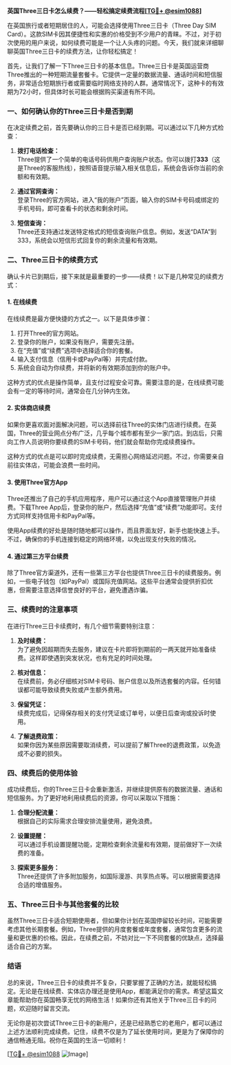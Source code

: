 **英国Three三日卡怎么续费？——轻松搞定续费流程[[TG💪+ @esim1088](https://t.me/s/esim1088)]**

在英国旅行或者短期居住的人，可能会选择使用Three三日卡（Three Day SIM Card）。这款SIM卡因其便捷性和实惠的价格受到不少用户的青睐。不过，对于初次使用的用户来说，如何续费可能是一个让人头疼的问题。今天，我们就来详细聊聊英国Three三日卡的续费方法，让你轻松搞定！

首先，让我们了解一下Three三日卡的基本信息。Three三日卡是英国运营商Three推出的一种短期流量套餐卡。它提供一定量的数据流量、通话时间和短信服务，非常适合短期旅行者或需要临时网络支持的人群。通常情况下，这种卡的有效期为72小时，但具体时长可能会根据购买渠道有所不同。

### **一、如何确认你的Three三日卡是否到期**

在决定续费之前，首先要确认你的三日卡是否已经到期。可以通过以下几种方式检查：

1. **拨打电话检查：**  
   Three提供了一个简单的电话号码供用户查询账户状态。你可以拨打**333**（这是Three的客服热线），按照语音提示输入相关信息后，系统会告诉你当前的余额和有效期。

2. **通过官网查询：**  
   登录Three的官方网站，进入“我的账户”页面，输入你的SIM卡号码或绑定的手机号码，即可查看卡的状态和剩余时间。

3. **短信查询：**  
   Three还支持通过发送特定格式的短信查询账户信息。例如，发送“DATA”到333，系统会以短信形式回复你的剩余流量和有效期。

### **二、Three三日卡的续费方式**

确认卡片已到期后，接下来就是最重要的一步——续费！以下是几种常见的续费方式：

#### **1. 在线续费**

在线续费是最方便快捷的方式之一。以下是具体步骤：

1. 打开Three的官方网站。
2. 登录你的账户，如果没有账户，需要先注册。
3. 在“充值”或“续费”选项中选择适合你的套餐。
4. 输入支付信息（信用卡或PayPal等）并完成付款。
5. 系统会自动为你续费，并将新的有效期添加到你的账户中。

这种方式的优点是操作简单，且支付过程安全可靠。需要注意的是，在线续费可能会有一定的等待时间，通常会在几分钟内生效。

#### **2. 实体商店续费**

如果你更喜欢面对面解决问题，可以选择前往Three的实体门店进行续费。在英国，Three的营业网点分布广泛，几乎每个城市都有至少一家门店。到店后，只需向工作人员说明你要续费的SIM卡号码，他们就会帮助你完成续费操作。

这种方式的优点是可以即时完成续费，无需担心网络延迟问题。不过，你需要亲自前往实体店，可能会浪费一些时间。

#### **3. 使用Three官方App**

Three还推出了自己的手机应用程序，用户可以通过这个App直接管理账户并续费。下载Three App后，登录你的账户，然后选择“充值”或“续费”功能即可。支付方式同样支持信用卡和PayPal等。

使用App续费的好处是随时随地都可以操作，而且界面友好，新手也能快速上手。不过，确保你的手机连接到稳定的网络环境，以免出现支付失败的情况。

#### **4. 通过第三方平台续费**

除了Three官方渠道外，还有一些第三方平台也提供Three三日卡的续费服务。例如，一些电子钱包（如PayPal）或国际充值网站。这些平台通常会提供折扣优惠，但需要注意选择信誉良好的平台，避免遭遇诈骗。

### **三、续费时的注意事项**

在进行Three三日卡续费时，有几个细节需要特别注意：

1. **及时续费：**  
   为了避免因超期而失去服务，建议在卡片即将到期前的一两天就开始准备续费。这样即使遇到突发状况，也有充足的时间处理。

2. **核对信息：**  
   在续费前，务必仔细核对SIM卡号码、账户信息以及所选套餐的内容。任何错误都可能导致续费失败或产生额外费用。

3. **保留凭证：**  
   续费完成后，记得保存相关的支付凭证或订单号，以便日后查询或投诉时使用。

4. **了解退费政策：**  
   如果你因为某些原因需要取消续费，可以提前了解Three的退费政策，以免造成不必要的损失。

### **四、续费后的使用体验**

成功续费后，你的Three三日卡会重新激活，并继续提供原有的数据流量、通话和短信服务。为了更好地利用续费后的资源，你可以采取以下措施：

1. **合理分配流量：**  
   根据自己的实际需求合理安排流量使用，避免浪费。

2. **设置提醒：**  
   可以通过手机设置提醒功能，定期检查剩余流量和有效期，提前做好下一次续费的准备。

3. **探索更多服务：**  
   Three还提供了许多附加服务，如国际漫游、共享热点等。可以根据需要选择合适的增值服务。

### **五、Three三日卡与其他套餐的比较**

虽然Three三日卡适合短期使用者，但如果你计划在英国停留较长时间，可能需要考虑其他长期套餐。例如，Three提供的月度套餐或年度套餐，通常包含更多的流量和更优惠的价格。因此，在续费之前，不妨对比一下不同套餐的优缺点，选择最适合自己的方案。

### **结语**

总的来说，Three三日卡的续费并不复杂，只要掌握了正确的方法，就能轻松搞定。无论是在线续费、实体店办理还是使用App，都能满足你的需求。希望这篇文章能帮助你在英国畅享无忧的网络生活！如果你还有其他关于Three三日卡的问题，欢迎随时留言交流。

无论你是初次尝试Three三日卡的新用户，还是已经熟悉它的老用户，都可以通过上述方法顺利完成续费。记住，续费不仅是为了延长使用时间，更是为了保障你的通信畅通无阻。祝你在英国的生活一切顺利！

[[TG💪+ @esim1088](https://t.me/s/esim1088) ![Image](https://i.postimg.cc/4NQfJmqS/Snipaste-2025-05-13-00-14-12.png)]